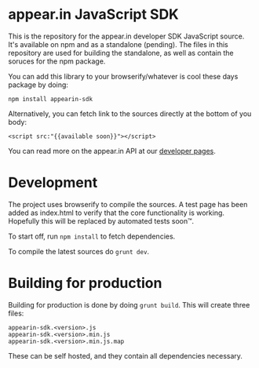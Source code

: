 # appear.in JavaScript SDK

This is the repository for the appear.in developer SDK JavaScript source. It's
available on npm and as a standalone (pending). The files in this repository
are used for building the standalone, as well as contain the soruces for the
npm package.

You can add this library to your browserify/whatever is cool these days package by doing:

`npm install appearin-sdk`

Alternatively, you can fetch link to the sources directly at the bottom of you body:

`<script src:"{{available soon}}"></script>`

You can read more on the appear.in API at our [developer pages](https://appearin.github.io/).

# Development
The project uses browserify to compile the sources. A test page has been added
as index.html to verify that the core functionality is working. Hopefully this
will be replaced by automated tests soon™.

To start off, run `npm install` to fetch dependencies.

To compile the latest sources do `grunt dev`.

# Building for production
Building for production is done by doing `grunt build`. This will create three files:

````
appearin-sdk.<version>.js
appearin-sdk.<version>.min.js
appearin-sdk.<version>.min.js.map
````

These can be self hosted, and they contain all dependencies necessary.
